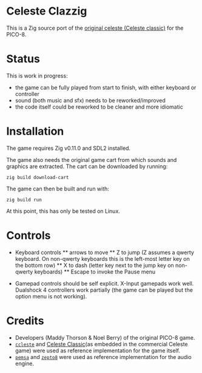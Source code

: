 # Celeste Clazzig

This is a Zig source port of the [original celeste (Celeste classic)](https://www.lexaloffle.com/bbs/?tid=2145) for the PICO-8.

# Status

This is work in progress:

* the game can be fully played from start to finish, with either keyboard or controller
* sound (both music and sfx) needs to be reworked/improved
* the code itself could be reworked to be cleaner and more idiomatic

# Installation

The game requires Zig v0.11.0 and SDL2 installed.

The game also needs the original game cart from which sounds and graphics are extracted. The cart can be downloaded by running:

```shell
zig build download-cart
```

The game can then be built and run with:

```shell
zig build run
```

At this point, this has only be tested on Linux.

# Controls

* Keyboard controls
** arrows to move
** Z to jump (Z assumes a qwerty keyboard. On non-qwerty keyboards this is the left-most letter key on the bottom row)
** X to dash (letter key next to the jump key on non-qwerty keyboards)
** Escape to invoke the Pause menu

* Gamepad controls should be self explicit. X-Input gamepads work well. Dualshock 4 controllers work partially (the game can be played but the option menu is not working).

# Credits

* Developers (Maddy Thorson & Noel Berry) of the original PICO-8 game.
* [`ccleste`](https://github.com/lemon32767/ccleste/) and [Celeste Classic](https://github.com/NoelFB/Celeste/blob/master/Source/PICO-8/Classic.cs)(as embedded in the commercial Celeste game) were used as reference implementation for the game itself.
* [`pemsa`](https://github.com/egordorichev/pemsa) and [`zepto8`](https://github.com/samhocevar/zepto8) were used as reference implementation for the audio engine.


